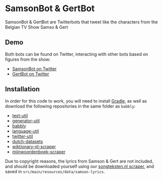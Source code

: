 # SamsonBot & GertBot
SamsonBot & GertBot are Twitterbots that tweet like the characters from the Belgian TV Show Samso & Gert

## Demo

Both bots can be found on Twitter, interacting with other bots based on figures from the show:
- [SamsonBot on Twitter](https://twitter.com/SamsonRobot)
- [GertBot on Twitter](https://twitter.com/Gert_Bot)

## Installation

In order for this code to work, you will need to install [Gradle](https://gradle.org/), as well as download the following repositories in the same folder as `babbly`:
- [text-util](https://github.com/twinters/text-util)
- [generator-util](https://github.com/twinters/generator-util)
- [babbly](https://github.com/twinters/babbly)
- [language-util](https://github.com/twinters/language-util)
- [twitter-util](https://github.com/twinters/twitter-util)
- [dutch-datasets](https://github.com/twinters/dutch-datasets)
- [wiktionary-nl-scraper](https://github.com/twinters/wiktionary-nl-scraper)
- [mijnwoordenboek-scraper](https://github.com/twinters/mijnwoordenboek-scraper)

Due to copyright reasons, the lyrics from Samson & Gert are not included, and should be downloaded yourself using our [songteksten.nl scraper](https://github.com/twinters/songteksten-nl-scraper), and saved in `src/main/resources/data/samson-lyrics`.

